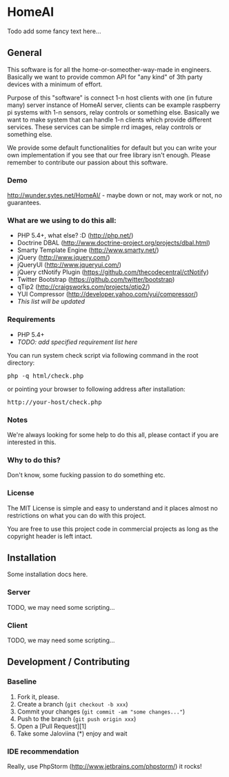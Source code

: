 HomeAI
======
Todo add some fancy text here...

General
-------
This software is for all the home-or-someother-way-made in engineers. Basically we want to provide
common API for "any kind" of 3th party devices with a minimum of effort.

Purpose of this "software" is connect 1-n host clients with one (in future many) server instance of
HomeAI server, clients can be example raspberry pi systems with 1-n sensors, relay controls or something
else. Basically we want to make system that can handle 1-n clients which provide different services.
These services can be simple rrd images, relay controls or something else.

We provide some default functionalities for default but you can write your own implementation if you
see that our free library isn't enough. Please remember to contribute our passion about this software.

### Demo
http://wunder.sytes.net/HomeAI/ - maybe down or not, may work or not, no guarantees.

### What are we using to do this all:
- PHP 5.4+, what else? :D (http://php.net/)
- Doctrine DBAL (http://www.doctrine-project.org/projects/dbal.html)
- Smarty Template Engine (http://www.smarty.net/)
- jQuery (http://www.jquery.com/)
- jQueryUI (http://www.jqueryui.com/)
- jQuery ctNotify Plugin (https://github.com/thecodecentral/ctNotify)
- Twitter Bootstrap (https://github.com/twitter/bootstrap)
- qTip2 (http://craigsworks.com/projects/qtip2/)
- YUI Compressor (http://developer.yahoo.com/yui/compressor/)
- <em>This list will be updated</em>

### Requirements
- PHP 5.4+
- <em>TODO: add specified requirement list here</em>

You can run system check script via following command in the root directory:
<pre>
php -q html/check.php
</pre>
or pointing your browser to following address after installation:
<pre>
http://your-host/check.php
</pre>

### Notes
We're always looking for some help to do this all, please contact if you are interested in this.

### Why to do this?
Don't know, some fucking passion to do something etc.

### License
The MIT License is simple and easy to understand and it places almost no restrictions on what you can do with this project.

You are free to use this project code in commercial projects as long as the copyright header is left intact.

Installation
---------------
Some installation docs here.
### Server
TODO, we may need some scripting...

### Client
TODO, we may need some scripting...

Development / Contributing
--------------------------
### Baseline
1. Fork it, please.
2. Create a branch (`git checkout -b xxx`)
3. Commit your changes (`git commit -am "some changes..."`)
4. Push to the branch (`git push origin xxx`)
5. Open a [Pull Request][1]
6. Take some Jaloviina (*) enjoy and wait

### IDE recommendation
Really, use PhpStorm (http://www.jetbrains.com/phpstorm/) it rocks!
